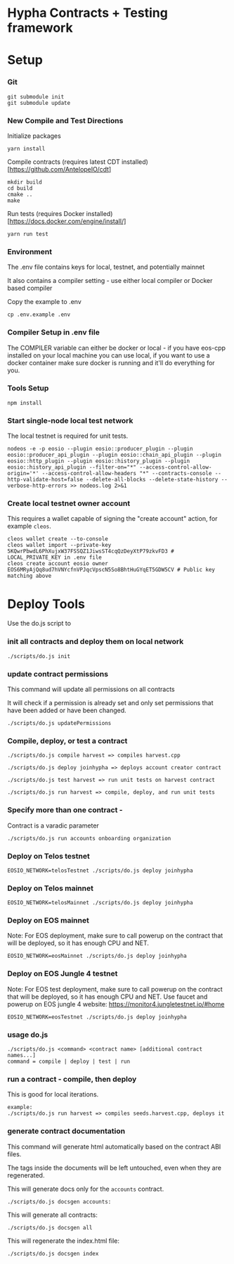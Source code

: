 # Hypha Contracts + Testing framework

# Setup

### Git

```
git submodule init
git submodule update
```

### New Compile and Test Directions

Initialize packages

```
yarn install
```

Compile contracts (requires latest CDT installed)
[https://github.com/AntelopeIO/cdt]

```
mkdir build
cd build
cmake ..
make
```

Run tests (requires Docker installed)
[https://docs.docker.com/engine/install/]

```
yarn run test
```

### Environment

The .env file contains keys for local, testnet, and potentially mainnet

It also contains a compiler setting - use either local compiler or Docker based compiler

Copy the example to .env

```
cp .env.example .env
```

### Compiler Setup in .env file

The COMPILER variable can either be docker or local - if you have eos-cpp installed on your local machine you can use local, if you want to use a docker container make sure docker is running and it'll do everything for you.

### Tools Setup

```
npm install
```

### Start single-node local test network

The local testnet is required for unit tests.

```
nodeos -e -p eosio --plugin eosio::producer_plugin --plugin eosio::producer_api_plugin --plugin eosio::chain_api_plugin --plugin eosio::http_plugin --plugin eosio::history_plugin --plugin eosio::history_api_plugin --filter-on="*" --access-control-allow-origin='*' --access-control-allow-headers "*" --contracts-console --http-validate-host=false --delete-all-blocks --delete-state-history --verbose-http-errors >> nodeos.log 2>&1
```

### Create local testnet owner account

This requires a wallet capable of signing the "create account" action, for example `cleos`.

```
cleos wallet create --to-console
cleos wallet import --private-key 5KQwrPbwdL6PhXujxW37FSSQZ1JiwsST4cqQzDeyXtP79zkvFD3 # LOCAL_PRIVATE_KEY in .env file
cleos create account eosio owner EOS6MRyAjQq8ud7hVNYcfnVPJqcVpscN5So8BhtHuGYqET5GDW5CV # Public key matching above
```

# Deploy Tools

Use the do.js script to

### init all contracts and deploy them on local network

```
./scripts/do.js init
```

### update contract permissions

This command will update all permissions on all contracts

It will check if a permission is already set and only set permissions that
have been added or have been changed.

```
./scripts/do.js updatePermissions
```

### Compile, deploy, or test a contract

```
./scripts/do.js compile harvest => compiles harvest.cpp
```

```
./scripts/do.js deploy joinhypha => deploys account creator contract
```

```
./scripts/do.js test harvest => run unit tests on harvest contract
```

```
./scripts/do.js run harvest => compile, deploy, and run unit tests
```

### Specify more than one contract -

Contract is a varadic parameter

```
./scripts/do.js run accounts onboarding organization
```

### Deploy on Telos testnet

```
EOSIO_NETWORK=telosTestnet ./scripts/do.js deploy joinhypha
```

### Deploy on Telos mainnet

```
EOSIO_NETWORK=telosMainnet ./scripts/do.js deploy joinhypha
```

### Deploy on EOS mainnet

Note: For EOS deployment, make sure to call powerup on the contract that will
be deployed, so it has enough CPU and NET.

```
EOSIO_NETWORK=eosMainnet ./scripts/do.js deploy joinhypha
```

### Deploy on EOS Jungle 4 testnet

Note: For EOS test deployment, make sure to call powerup on the contract that will
be deployed, so it has enough CPU and NET.
Use faucet and powerup on EOS jungle 4 website: https://monitor4.jungletestnet.io/#home

```
EOSIO_NETWORK=eosTestnet ./scripts/do.js deploy joinhypha
```

### usage do.js

```
./scripts/do.js <command> <contract name> [additional contract names...]
command = compile | deploy | test | run
```

### run a contract - compile, then deploy

This is good for local iterations.

```
example:
./scripts/do.js run harvest => compiles seeds.harvest.cpp, deploys it
```

### generate contract documentation

This command will generate html automatically based on the contract ABI files.

The <comment> tags inside the documents will be left untouched, even when they are regenerated.

This will generate docs only for the `accounts` contract.

```
./scripts/do.js docsgen accounts:
```

This will generate all contracts:

```
./scripts/do.js docsgen all
```

This will regenerate the index.html file:

```
./scripts/do.js docsgen index
```
